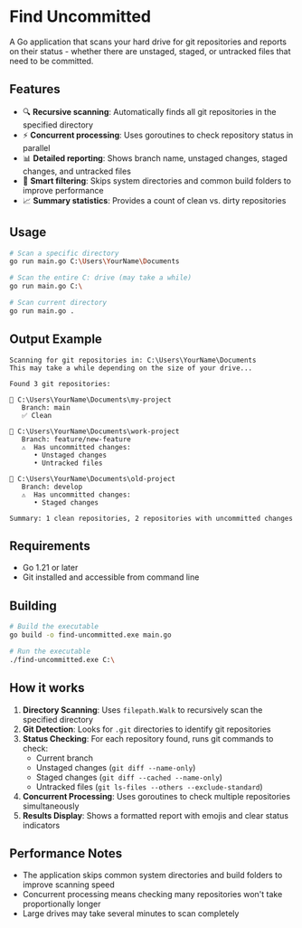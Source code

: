 # Find Uncommitted

A Go application that scans your hard drive for git repositories and reports on their status - whether there are unstaged, staged, or untracked files that need to be committed.

## Features

- 🔍 **Recursive scanning**: Automatically finds all git repositories in the specified directory
- ⚡ **Concurrent processing**: Uses goroutines to check repository status in parallel
- 📊 **Detailed reporting**: Shows branch name, unstaged changes, staged changes, and untracked files
- 🚫 **Smart filtering**: Skips system directories and common build folders to improve performance
- 📈 **Summary statistics**: Provides a count of clean vs. dirty repositories

## Usage

```bash
# Scan a specific directory
go run main.go C:\Users\YourName\Documents

# Scan the entire C: drive (may take a while)
go run main.go C:\

# Scan current directory
go run main.go .
```

## Output Example

```
Scanning for git repositories in: C:\Users\YourName\Documents
This may take a while depending on the size of your drive...

Found 3 git repositories:

📁 C:\Users\YourName\Documents\my-project
   Branch: main
   ✅ Clean

📁 C:\Users\YourName\Documents\work-project
   Branch: feature/new-feature
   ⚠️  Has uncommitted changes:
      • Unstaged changes
      • Untracked files

📁 C:\Users\YourName\Documents\old-project
   Branch: develop
   ⚠️  Has uncommitted changes:
      • Staged changes

Summary: 1 clean repositories, 2 repositories with uncommitted changes
```

## Requirements

- Go 1.21 or later
- Git installed and accessible from command line

## Building

```bash
# Build the executable
go build -o find-uncommitted.exe main.go

# Run the executable
./find-uncommitted.exe C:\
```

## How it works

1. **Directory Scanning**: Uses `filepath.Walk` to recursively scan the specified directory
2. **Git Detection**: Looks for `.git` directories to identify git repositories
3. **Status Checking**: For each repository found, runs git commands to check:
   - Current branch
   - Unstaged changes (`git diff --name-only`)
   - Staged changes (`git diff --cached --name-only`)
   - Untracked files (`git ls-files --others --exclude-standard`)
4. **Concurrent Processing**: Uses goroutines to check multiple repositories simultaneously
5. **Results Display**: Shows a formatted report with emojis and clear status indicators

## Performance Notes

- The application skips common system directories and build folders to improve scanning speed
- Concurrent processing means checking many repositories won't take proportionally longer
- Large drives may take several minutes to scan completely 